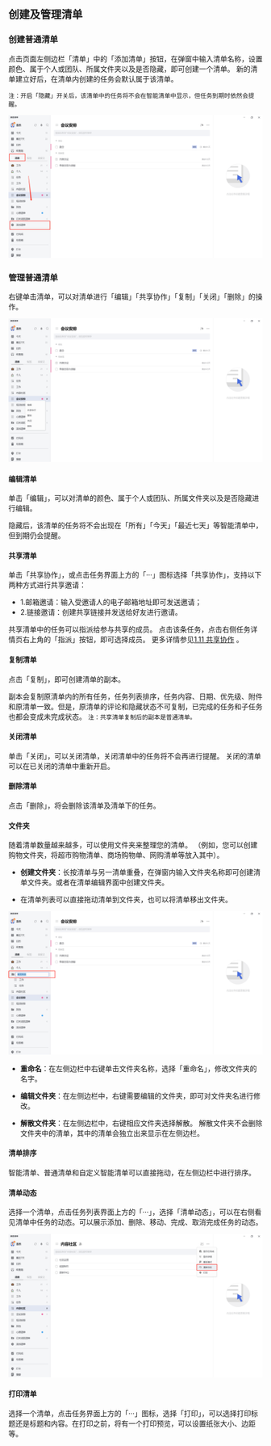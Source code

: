 ## 创建及管理清单

### 创建普通清单

点击页面左侧边栏「清单」中的「添加清单」按钮，在弹窗中输入清单名称，设置颜色、属于个人或团队、所属文件夹以及是否隐藏，即可创建一个清单。 新的清单建立好后，在清单内创建的任务会默认属于该清单。

`注：开启「隐藏」开关后，该清单中的任务将不会在智能清单中显示，但任务到期时依然会提醒。`

![images28](../../images/windows/28.png)

### 管理普通清单

右键单击清单，可以对清单进行「编辑」「共享协作」「复制」「关闭」「删除」的操作。

![images29](../../images/windows/29.png)

#### 编辑清单

单击「编辑」，可以对清单的颜色、属于个人或团队、所属文件夹以及是否隐藏进行编辑。

隐藏后，该清单的任务将不会出现在「所有」「今天」「最近七天」等智能清单中，但到期仍会提醒。

#### 共享清单

单击「共享协作」，或点击任务界面上方的「···」图标选择「共享协作」，支持以下两种方式进行共享邀请：

* 1.邮箱邀请：输入受邀请人的电子邮箱地址即可发送邀请；
* 2.链接邀请：创建共享链接并发送给好友进行邀请。


共享清单中的任务可以指派给参与共享的成员。 点击该条任务，点击右侧任务详情页右上角的「指派」按钮，即可选择成员。 更多详情参见[1.11 共享协作](../ios_app/5_share_lists.md) 。

#### 复制清单

点击「复制」，即可创建清单的副本。

副本会复制原清单内的所有任务，任务列表排序，任务内容、日期、优先级、附件和原清单一致。但是，原清单的评论和隐藏状态不可复制，已完成的任务和子任务也都会变成未完成状态。
`注：共享清单复制后的副本是普通清单。`

#### 关闭清单

单击「关闭」，可以关闭清单，关闭清单中的任务将不会再进行提醒。 关闭的清单可以在已关闭的清单中重新开启。

#### 删除清单

点击「删除」，将会删除该清单及清单下的任务。


#### 文件夹

随着清单数量越来越多，可以使用文件夹来整理您的清单。
（例如，您可以创建购物文件夹，将超市购物清单、商场购物单、网购清单等放入其中）。

* **创建文件夹**：长按清单与另一清单重叠，在弹窗内输入文件夹名称即可创建清单文件夹。或者在清单编辑界面中创建文件夹。 

* 在清单列表可以直接拖动清单到文件夹，也可以将清单移出文件夹。

![images30](../../images/windows/30.png)

* **重命名**：在左侧边栏中右键单击文件夹名称，选择「重命名」，修改文件夹的名字。

* **编辑文件夹**：在左侧边栏中，右键需要编辑的文件夹，即可对文件夹名进行修改。

* **解散文件夹**：在左侧边栏中，右键相应文件夹选择解散。 解散文件夹不会删除文件夹中的清单，其中的清单会独立出来显示在左侧边栏。

#### 清单排序

智能清单、普通清单和自定义智能清单可以直接拖动，在左侧边栏中进行排序。

#### 清单动态

选择一个清单，点击任务列表界面上方的「···」，选择「清单动态」，可以在右侧看见清单中任务的动态。可以展示添加、删除、移动、完成、取消完成任务的动态。

![images31](../../images/windows/31.png)

#### 打印清单

选择一个清单，点击任务界面上方的「···」图标，选择「打印」，可以选择打印标题还是标题和内容。在打印之前，将有一个打印预览，可以设置纸张大小、边距等。

